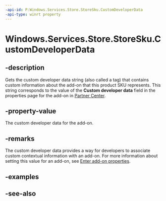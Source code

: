 ```yaml
---
-api-id: P:Windows.Services.Store.StoreSku.CustomDeveloperData
-api-type: winrt property
---
```


<!-- Property syntax
public string CustomDeveloperData { get; }
-->

# Windows.Services.Store.StoreSku.CustomDeveloperData

## -description
Gets the custom developer data string (also called a tag) that contains custom information about the add-on that this product SKU represents. This string corresponds to the value of the **Custom developer data** field in the properties page for the add-on in [Partner Center](https://partner.microsoft.com/dashboard).

## -property-value
The custom developer data for the add-on.

## -remarks
The custom developer data provides a way for developers to associate custom contextual information with an add-on. For more information about setting this value for an add-on, see [Enter add-on properties](https://msdn.microsoft.com/windows/uwp/publish/enter-add-on-properties#custom-developer-data).

## -examples

## -see-also
